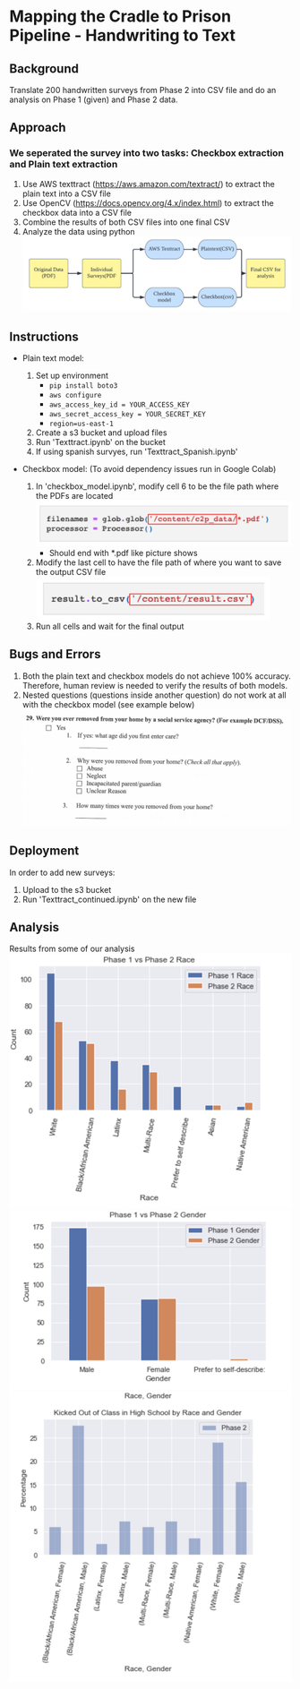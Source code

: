 # Mapping the Cradle to Prison Pipeline - Handwriting to Text

## Background
Translate 200 handwritten surveys from Phase 2 into CSV file and do an analysis on Phase 1 (given) and Phase 2 data.

## Approach
### We seperated the survey into two tasks: Checkbox extraction and Plain text extraction
1. Use AWS texttract (https://aws.amazon.com/textract/) to extract the plain text into a CSV file 
2. Use OpenCV (https://docs.opencv.org/4.x/index.html) to extract the checkbox data into a CSV file
3. Combine the results of both CSV files into one final CSV
4. Analyze the data using python
![img6](/images/img6.png)

## Instructions
* Plain text model:
    1. Set up environment
        - `pip install boto3` 
        - `aws configure`
        - `aws_access_key_id = YOUR_ACCESS_KEY`
        - `aws_secret_access_key = YOUR_SECRET_KEY`
        - `region=us-east-1`
    2. Create a s3 bucket and upload files 
    3. Run 'Texttract.ipynb' on the bucket
    4. If using spanish survyes, run 'Texttract_Spanish.ipynb'

* Checkbox model: (To avoid dependency issues run in Google Colab)
    1. In 'checkbox_model.ipynb', modify cell 6 to be the file path where the PDFs are located
        ![img4](/images/img4.png)
        - Should end with *.pdf like picture shows
    2. Modify the last cell to have the file path of where you want to save the output CSV file
        ![img5](/images/img5.png)
    3. Run all cells and wait for the final output

## Bugs and Errors
1. Both the plain text and checkbox models do not achieve 100% accuracy. Therefore, human review is needed to verify the results of both models.
2. Nested questions (questions inside another question) do not work at all with the checkbox model (see example below)
![img7](/images/img7.png)

## Deployment
In order to add new surveys:
1. Upload to the s3 bucket
2. Run 'Texttract_continued.ipynb' on the new file

## Analysis
Results from some of our analysis
![img1](/images/img1.png)
![img2](/images/img2.png)
![img3](/images/img3.png)

